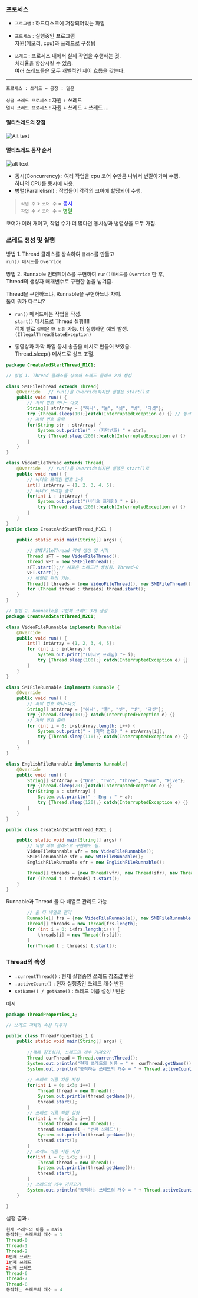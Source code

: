 ### 프로세스  
- `프로그램` : 하드디스크에 저장되어있는 파일  
- `프로세스` : 실행중인 프로그램  
자원(메모리, cpu)과 쓰레드로 구성됨  

- `쓰레드` : 프로세스 내에서 실제 작업을 수행하는 것.  
처리율을 향상시킬 수 있음.  
여러 쓰레드들은 모두 개별적인 제어 흐름을 갖는다.  
---

    프로세스 : 쓰레드 = 공장 : 일꾼  
`싱글 쓰레드 프로세스` : 자원 + 쓰레드  
`멀티 쓰레드 프로세스` : 자원 + 쓰레드 + 쓰레드 ...  

#### 멀티쓰레드의 장점  
![Alt text](<../../image/멀티쓰레드의 장단점.JPG>)  
#### 멀티쓰레드 동작 순서
![alt text](../../image/thread.PNG)  
- 동시(Concurrency) : 여러 작업을 cpu 코어 수만큼 나눠서 번갈아가며 수행.  
하나의 CPU를 동시에 사용.  
- 병렬(Parallelism) : 작업들이 각각의 코어에 할당되어 수행.  

> `작업 수` > `코어 수` = <span style = "color:blue">동시</span>    
`작업 수` < `코어 수` = <span style = "color:green">병렬</span>  

코어가 여러 개이고, 작업 수가 더 많다면 동시성과 병렬성을 모두 가짐.  

### 쓰레드 생성 및 실행  
방법 1. Thread 클래스를 상속하여 `클래스`를 만들고  
`run() 메서드`를 `Override`  

방법 2. Runnable 인터페이스를 구현하여 `run()메서드`를 `Override` 한 후,  
Thread의 생성자 매개변수로 구현한 놈을 넘겨줌.  

Thread을 구현하느냐, Runnable을 구현하느냐 차이.  
둘이 뭐가 다르냐?  

- `run()` 메서드에는 작업을 작성.  
`start()` 메서드로 Thread 실행!!!!  
객체 별로 `실행`은 `한 번만` 가능. 더 실행하면 예외 발생. `(IllegalThreadStateException)`  

- 동영상과 자막 파일 동시 송출을 예시로 만들어 보았음.  
Thread.sleep() 메서드로 싱크 조절.  



```java
package CreateAndStartThread_M1C1;

// 방법 1. Thread 클래스를 상속해 쓰레드 클래스 2개 생성

class SMIFileThread extends Thread{
	@Override	// run()을 Override하지만 실행은 start()로
	public void run() {
		// 자막 번호 하나~ 다섯
		String[] strArray = {"하나", "둘", "셋", "넷", "다섯"};
		try {Thread.sleep(10);}catch(InterruptedException e) {}	// 싱크 맞추기. Thread 준비 시간을 줌.
		// 자막 번호 출력
		for(String str : strArray) {
			System.out.println(" - (자막번호) " + str);
			try {Thread.sleep(200);}catch(InterruptedException e) {}
		}
	}
}

class VideoFileThread extends Thread{
	@Override	// run()을 Override하지만 실행은 start()로
	public void run() {
		// 비디오 프레임 번호 1~5
		int[] intArray = {1, 2, 3, 4, 5};
		// 비디오 프레임 출력
		for(int i : intArray) {
			System.out.print("(비디오 프레임) " + i);
			try {Thread.sleep(200);}catch(InterruptedException e) {}
		}
	}
}
public class CreateAndStartThread_M1C1 {

	public static void main(String[] args) {
		
		// SMIFileThread 객체 생성 및 시작
		Thread sFT = new VideoFileThread();
		Thread vFT = new SMIFileThread();
		sFT.start();// 새로운 쓰레드가 생성됨. Thread-0
		vFT.start();	
        // 배열로 관리 가능.
        Thread[] threads = {new VideoFileThread(), new SMIFileThread()};
		for (Thread thread : threads) thread.start();
	}
}
```
```java
// 방법 2. Runnable을 구현해 쓰레드 3개 생성  
package CreateAndStartThread_M2C1;

class VideoFileRunnable implements Runnable{
	@Override
	public void run() {
		int[] intArray = {1, 2, 3, 4, 5};
		for (int i : intArray) {
			System.out.print("(비디오 프레임) "+ i);
			try {Thread.sleep(100);} catch(InterruptedException e) {}
		}
	}
}

class SMIFileRunnable implements Runnable {
	@Override
	public void run() {
		// 자막 번호 하나~다섯
		String[] strArray = {"하나", "둘", "셋", "넷", "다섯"};
		try {Thread.sleep(10);} catch(InterruptedException e) {}
		// 자막 번호 출력
		for (int i = 0; i<strArray.length; i++) {
			System.out.print(" - (자막 번호) " + strArray[i]);
			try {Thread.sleep(110);} catch(InterruptedException e) {}
		}
	}
}

class EnglishFileRunnable implements Runnable{
	@Override
	public void run() {
		String[] strArray = {"One", "Two", "Three", "Four", "Five"};
		try {Thread.sleep(20);}catch(InterruptedException e) {}
		for(String a : strArray) {
			System.out.println(" - Eng : " + a);
			try {Thread.sleep(120);} catch(InterruptedException e) {}
		}
	}
}

public class CreateAndStartThread_M2C1 {

	public static void main(String[] args) {
        // 익명 내부 클래스로 구현해도 됨.
		VideoFileRunnable vfr = new VideoFileRunnable();
		SMIFileRunnable sfr = new SMIFileRunnable();
        EnglishFileRunnable efr = new EnglishFileRunnable();

		Thread[] threads = {new Thread(vfr), new Thread(sfr), new Thread(efr)};
		for (Thread t : threads) t.start();
	}
}
```
Runnable과 Thread 둘 다 배열로 관리도 가능  
```java
        // 둘 다 배열로 관리
		Runnable[] frs = {new VideoFileRunnable(), new SMIFileRunnable(), new EnglishFileRunnable()};
		Thread[] threads = new Thread[frs.length];
		for (int i = 0; i<frs.length;i++) {
			threads[i] = new Thread(frs[i]);
		}
		for(Thread t : threads) t.start();
```

### Thread의 속성  

- `.currentThread()` : 현재 실행중인 쓰레드 참조값 반환   
- `.activeCount()` : 현재 실행중인 쓰레드 개수 반환  
- `setName() / getName()` : 쓰레드 이름 설정 / 반환  

예시  
```java
package ThreadProperties_1;

// 쓰레드 객체의 속성 다루기

public class ThreadProperties_1 {
	public static void main(String[] args) {
		
		//객체 참조하기, 쓰레드의 개수 가져오기
		Thread curThread = Thread.currentThread();
		System.out.println("현재 쓰레드의 이름 = " +  curThread.getName());
		System.out.println("동작하는 쓰레드의 개수 = " + Thread.activeCount());
		
		// 쓰레드 이름 자동 지정
		for(int i = 0; i<3; i++) {
			Thread thread = new Thread();
			System.out.println(thread.getName());
			thread.start();
		}
		// 쓰레드 이름 직접 설정
		for(int i = 0; i<3; i++) {
			Thread thread = new Thread();
			thread.setName(i + "번째 쓰레드");
			System.out.println(thread.getName());
			thread.start();
		}
		// 쓰레드 이름 자동 지정
		for(int i = 0; i<3; i++) {
			Thread thread = new Thread();
			System.out.println(thread.getName());
			thread.start();
		}
		// 쓰레드의 개수 가져오기
		System.out.println("동작하는 쓰레드의 개수 = " + Thread.activeCount());// 실행 완료된 쓰레드는 제외
	}

}
```
실행 결과 :  
```java
현재 쓰레드의 이름 = main
동작하는 쓰레드의 개수 = 1
Thread-0
Thread-1
Thread-2
0번째 쓰레드
1번째 쓰레드
2번째 쓰레드
Thread-6
Thread-7
Thread-8
동작하는 쓰레드의 개수 = 4
```